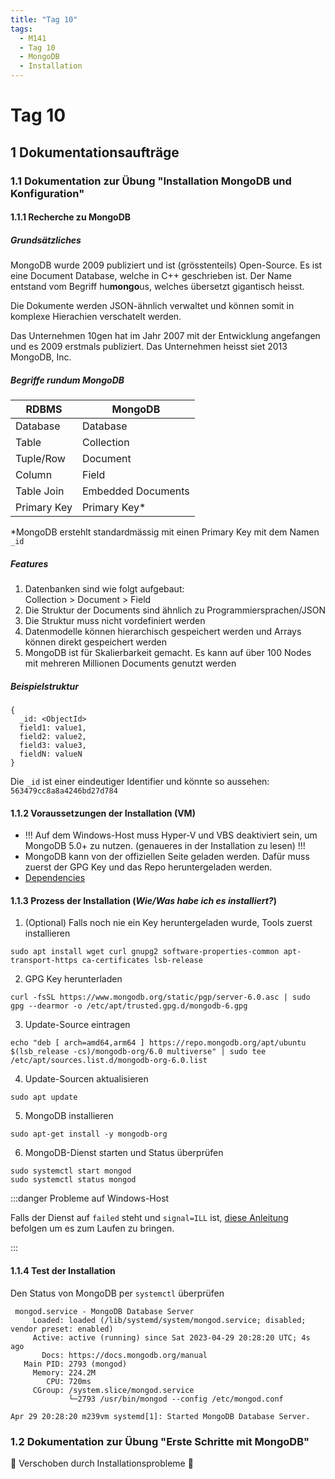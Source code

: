 ```yaml
---
title: "Tag 10"
tags:
  - M141
  - Tag 10
  - MongoDB
  - Installation
---
```


# Tag 10

## 1 Dokumentationsaufträge

### 1.1 Dokumentation zur Übung "Installation MongoDB und Konfiguration"

#### 1.1.1 Recherche zu MongoDB

##### Grundsätzliches

MongoDB wurde 2009 publiziert und ist (grösstenteils) Open-Source. Es ist eine Document Database, welche in C++ geschrieben ist. Der Name entstand vom Begriff hu**mongo**us, welches übersetzt gigantisch heisst.

Die Dokumente werden JSON-ähnlich verwaltet und können somit in komplexe Hierachien verschatelt werden.

Das Unternehmen 10gen hat im Jahr 2007 mit der Entwicklung angefangen und es 2009 erstmals publiziert. Das Unternehmen heisst siet 2013 MongoDB, Inc.

##### Begriffe rundum MongoDB

| RDBMS       | MongoDB            |
| ----------- | ------------------ |
| Database    | Database           |
| Table       | Collection         |
| Tuple/Row   | Document           |
| Column      | Field              |
| Table Join  | Embedded Documents |
| Primary Key | Primary Key\*      |

\*MongoDB erstehlt standardmässig mit einen Primary Key mit dem Namen `_id`

##### Features

1. Datenbanken sind wie folgt aufgebaut:  
   Collection > Document > Field
2. Die Struktur der Documents sind ähnlich zu Programmiersprachen/JSON
3. Die Struktur muss nicht vordefiniert werden
4. Datenmodelle können hierarchisch gespeichert werden und Arrays können direkt gespeichert werden
5. MongoDB ist für Skalierbarkeit gemacht. Es kann auf über 100 Nodes mit mehreren Millionen Documents genutzt werden

##### Beispielstruktur

```mongodb
{
  _id: <ObjectId>
  field1: value1,
  field2: value2,
  field3: value3,
  fieldN: valueN
}
```

Die `_id` ist einer eindeutiger Identifier und könnte so aussehen: `563479cc8a8a4246bd27d784`

#### 1.1.2 Voraussetzungen der Installation (VM)

- !!! Auf dem Windows-Host muss Hyper-V und VBS deaktiviert sein, um MongoDB 5.0+ zu nutzen. (genaueres in der Installation zu lesen) !!!
- MongoDB kann von der offiziellen Seite geladen werden. Dafür muss zuerst der GPG Key und das Repo heruntergeladen werden.
- [Dependencies](/appendix/M141/mongodb-dependencies)

#### 1.1.3 Prozess der Installation (_Wie/Was habe ich es installiert?_)

1. (Optional) Falls noch nie ein Key heruntergeladen wurde, Tools zuerst installieren

```
sudo apt install wget curl gnupg2 software-properties-common apt-transport-https ca-certificates lsb-release
```

2. GPG Key herunterladen

```
curl -fsSL https://www.mongodb.org/static/pgp/server-6.0.asc | sudo gpg --dearmor -o /etc/apt/trusted.gpg.d/mongodb-6.gpg
```

3. Update-Source eintragen

```
echo "deb [ arch=amd64,arm64 ] https://repo.mongodb.org/apt/ubuntu $(lsb_release -cs)/mongodb-org/6.0 multiverse" | sudo tee /etc/apt/sources.list.d/mongodb-org-6.0.list
```

4. Update-Sourcen aktualisieren

```
sudo apt update
```

5. MongoDB installieren

```
sudo apt-get install -y mongodb-org
```

6. MongoDB-Dienst starten und Status überprüfen

```
sudo systemctl start mongod
sudo systemctl status mongod
```

:::danger Probleme auf Windows-Host

Falls der Dienst auf `failed` steht und `signal=ILL` ist, [diese Anleitung](/appendix/M141/hyperv-deaktivieren) befolgen um es zum Laufen zu bringen.

:::

#### 1.1.4 Test der Installation

Den Status von MongoDB per `systemctl` überprüfen

```text title="OUTPUT"
 mongod.service - MongoDB Database Server
     Loaded: loaded (/lib/systemd/system/mongod.service; disabled; vendor preset: enabled)
     Active: active (running) since Sat 2023-04-29 20:28:20 UTC; 4s ago
       Docs: https://docs.mongodb.org/manual
   Main PID: 2793 (mongod)
     Memory: 224.2M
        CPU: 720ms
     CGroup: /system.slice/mongod.service
             └─2793 /usr/bin/mongod --config /etc/mongod.conf

Apr 29 20:28:20 m239vm systemd[1]: Started MongoDB Database Server.
```

### 1.2 Dokumentation zur Übung "Erste Schritte mit MongoDB"

:construction: Verschoben durch Installationsprobleme :construction:
